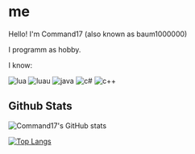 # me

Hello! I'm Command17 (also known as baum1000000)

I programm as hobby.

I know:

![lua](https://img.shields.io/badge/-Lua-blue?style=for-the-badge) ![luau](https://img.shields.io/badge/-Luau-blue?style=for-the-badge) ![java](https://img.shields.io/badge/-Java-red?style=for-the-badge) ![c#](https://img.shields.io/badge/-C%23-green?style=for-the-badge) ![c++](https://img.shields.io/badge/-C%2B%2B-blue?style=for-the-badge)

## Github Stats

![Command17's GitHub stats](https://github-readme-stats.vercel.app/api?username=command17&show_icons=true&theme=transparent)

[![Top Langs](https://github-readme-stats.vercel.app/api/top-langs/?username=command17&layout=compact&theme=transparent)](https://github.com/anuraghazra/github-readme-stats)
